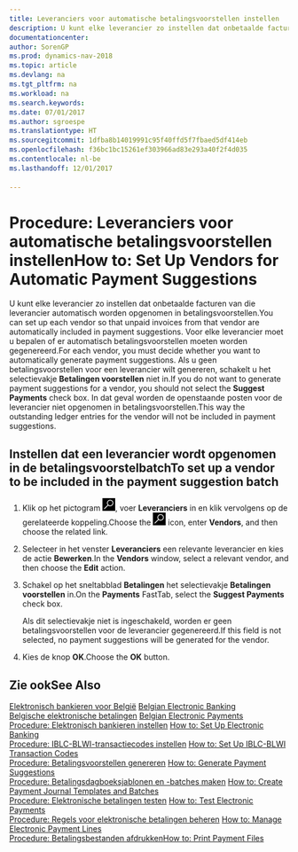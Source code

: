 ```yaml
---
title: Leveranciers voor automatische betalingsvoorstellen instellen
description: U kunt elke leverancier zo instellen dat onbetaalde facturen van die leverancier automatisch worden opgenomen in betalingsvoorstellen.
documentationcenter: 
author: SorenGP
ms.prod: dynamics-nav-2018
ms.topic: article
ms.devlang: na
ms.tgt_pltfrm: na
ms.workload: na
ms.search.keywords: 
ms.date: 07/01/2017
ms.author: sgroespe
ms.translationtype: HT
ms.sourcegitcommit: 1dfba8b14019991c95f40ffd5f7fbaed5df414eb
ms.openlocfilehash: f36bc1bc15261ef303966ad83e293a40f2f4d035
ms.contentlocale: nl-be
ms.lasthandoff: 12/01/2017

---
```

# <a name="how-to-set-up-vendors-for-automatic-payment-suggestions"></a><span data-ttu-id="3b664-103">Procedure: Leveranciers voor automatische betalingsvoorstellen instellen</span><span class="sxs-lookup"><span data-stu-id="3b664-103">How to: Set Up Vendors for Automatic Payment Suggestions</span></span>
<span data-ttu-id="3b664-104">U kunt elke leverancier zo instellen dat onbetaalde facturen van die leverancier automatisch worden opgenomen in betalingsvoorstellen.</span><span class="sxs-lookup"><span data-stu-id="3b664-104">You can set up each vendor so that unpaid invoices from that vendor are automatically included in payment suggestions.</span></span> <span data-ttu-id="3b664-105">Voor elke leverancier moet u bepalen of er automatisch betalingsvoorstellen moeten worden gegenereerd.</span><span class="sxs-lookup"><span data-stu-id="3b664-105">For each vendor, you must decide whether you want to automatically generate payment suggestions.</span></span> <span data-ttu-id="3b664-106">Als u geen betalingsvoorstellen voor een leverancier wilt genereren, schakelt u het selectievakje **Betalingen voorstellen** niet in.</span><span class="sxs-lookup"><span data-stu-id="3b664-106">If you do not want to generate payment suggestions for a vendor, you should not select the **Suggest Payments** check box.</span></span> <span data-ttu-id="3b664-107">In dat geval worden de openstaande posten voor de leverancier niet opgenomen in betalingsvoorstellen.</span><span class="sxs-lookup"><span data-stu-id="3b664-107">This way the outstanding ledger entries for the vendor will not be included in payment suggestions.</span></span>  

## <a name="to-set-up-a-vendor-to-be-included-in-the-payment-suggestion-batch"></a><span data-ttu-id="3b664-108">Instellen dat een leverancier wordt opgenomen in de betalingsvoorstelbatch</span><span class="sxs-lookup"><span data-stu-id="3b664-108">To set up a vendor to be included in the payment suggestion batch</span></span>  

1.  <span data-ttu-id="3b664-109">Klik op het pictogram ![Zoeken naar pagina of rapport](../../media/ui-search/search_small.png "pictogram Zoeken naar pagina of rapport"), voer **Leveranciers** in en klik vervolgens op de gerelateerde koppeling.</span><span class="sxs-lookup"><span data-stu-id="3b664-109">Choose the ![Search for Page or Report](../../media/ui-search/search_small.png "Search for Page or Report icon") icon, enter **Vendors**, and then choose the related link.</span></span>  
2.  <span data-ttu-id="3b664-110">Selecteer in het venster **Leveranciers** een relevante leverancier en kies de actie **Bewerken**.</span><span class="sxs-lookup"><span data-stu-id="3b664-110">In the **Vendors** window, select a relevant vendor, and then choose the **Edit** action.</span></span>  
3.  <span data-ttu-id="3b664-111">Schakel op het sneltabblad **Betalingen** het selectievakje **Betalingen voorstellen** in.</span><span class="sxs-lookup"><span data-stu-id="3b664-111">On the **Payments** FastTab, select the **Suggest Payments** check box.</span></span>  

    <span data-ttu-id="3b664-112">Als dit selectievakje niet is ingeschakeld, worden er geen betalingsvoorstellen voor de leverancier gegenereerd.</span><span class="sxs-lookup"><span data-stu-id="3b664-112">If this field is not selected, no payment suggestions will be generated for the vendor.</span></span>  

4.  <span data-ttu-id="3b664-113">Kies de knop **OK**.</span><span class="sxs-lookup"><span data-stu-id="3b664-113">Choose the **OK** button.</span></span>  
  
## <a name="see-also"></a><span data-ttu-id="3b664-114">Zie ook</span><span class="sxs-lookup"><span data-stu-id="3b664-114">See Also</span></span>  
 <span data-ttu-id="3b664-115">[Elektronisch bankieren voor België](belgian-electronic-banking.md) </span><span class="sxs-lookup"><span data-stu-id="3b664-115">[Belgian Electronic Banking](belgian-electronic-banking.md) </span></span>  
 <span data-ttu-id="3b664-116">[Belgische elektronische betalingen](belgian-electronic-payments.md) </span><span class="sxs-lookup"><span data-stu-id="3b664-116">[Belgian Electronic Payments](belgian-electronic-payments.md) </span></span>  
 <span data-ttu-id="3b664-117">[Procedure: Elektronisch bankieren instellen](how-to-set-up-electronic-banking.md) </span><span class="sxs-lookup"><span data-stu-id="3b664-117">[How to: Set Up Electronic Banking](how-to-set-up-electronic-banking.md) </span></span>  
 <span data-ttu-id="3b664-118">[Procedure: IBLC-BLWI-transactiecodes instellen](how-to-set-up-iblc-blwi-transaction-codes.md) </span><span class="sxs-lookup"><span data-stu-id="3b664-118">[How to: Set Up IBLC-BLWI Transaction Codes](how-to-set-up-iblc-blwi-transaction-codes.md) </span></span>  
 <span data-ttu-id="3b664-119">[Procedure: Betalingsvoorstellen genereren](how-to-generate-payment-suggestions.md) </span><span class="sxs-lookup"><span data-stu-id="3b664-119">[How to: Generate Payment Suggestions](how-to-generate-payment-suggestions.md) </span></span>  
 <span data-ttu-id="3b664-120">[Procedure: Betalingsdagboeksjablonen en -batches maken](how-to-create-payment-journal-templates-and-batches.md) </span><span class="sxs-lookup"><span data-stu-id="3b664-120">[How to: Create Payment Journal Templates and Batches](how-to-create-payment-journal-templates-and-batches.md) </span></span>  
 <span data-ttu-id="3b664-121">[Procedure: Elektronische betalingen testen](how-to-test-electronic-payments.md) </span><span class="sxs-lookup"><span data-stu-id="3b664-121">[How to: Test Electronic Payments](how-to-test-electronic-payments.md) </span></span>  
 <span data-ttu-id="3b664-122">[Procedure: Regels voor elektronische betalingen beheren](how-to-manage-electronic-payment-lines.md) </span><span class="sxs-lookup"><span data-stu-id="3b664-122">[How to: Manage Electronic Payment Lines](how-to-manage-electronic-payment-lines.md) </span></span>  
 [<span data-ttu-id="3b664-123">Procedure: Betalingsbestanden afdrukken</span><span class="sxs-lookup"><span data-stu-id="3b664-123">How to: Print Payment Files</span></span>](how-to-print-payment-files.md)

